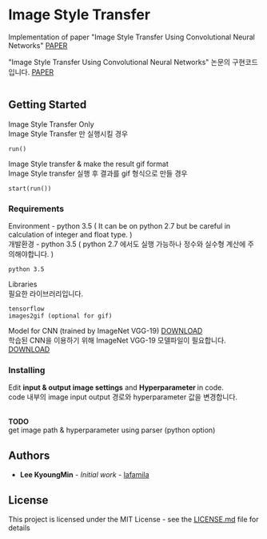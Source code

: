 # Image Style Transfer

Implementation of paper "Image Style Transfer Using Convolutional Neural Networks" [PAPER](http://www.cv-foundation.org/openaccess/content_cvpr_2016/papers/Gatys_Image_Style_Transfer_CVPR_2016_paper.pdf)

"Image Style Transfer Using Convolutional Neural Networks" 논문의 구현코드입니다. [PAPER](http://www.cv-foundation.org/openaccess/content_cvpr_2016/papers/Gatys_Image_Style_Transfer_CVPR_2016_paper.pdf)

<img src="">

## Getting Started

Image Style Transfer Only<br>
Image Style Transfer 만 실행시킬 경우
```
run()
```

Image Style transfer & make the result gif format<br>
Image Style transfer 실행 후 결과를 gif 형식으로 만들 경우
```
start(run())
```


### Requirements

Environment - python 3.5 ( It can be on python 2.7 but be careful in calculation of integer and float type. )<br>
개발환경 - python 3.5 ( python 2.7 에서도 실행 가능하나 정수와 실수형 계산에 주의해야합니다. )
```
python 3.5
```

Libraries<br>
필요한 라이브러리입니다.


```
tensorflow
images2gif (optional for gif)
```

Model for CNN (trained by ImageNet VGG-19) [DOWNLOAD](http://www.vlfeat.org/matconvnet/models/imagenet-vgg-verydeep-19.mat)<br>
학습된 CNN을 이용하기 위해 ImageNet VGG-19 모델파일이 필요합니다. [DOWNLOAD](http://www.vlfeat.org/matconvnet/models/imagenet-vgg-verydeep-19.mat)<br>



### Installing

Edit <b>input & output image settings</b> and <b>Hyperparameter </b> in code.<br>
code 내부의 image input output 경로와 hyperparameter 값을 변경합니다.<br><br>

**TODO**<br>
get image path & hyperparameter using parser (python option)


## Authors

* **Lee KyoungMin** - *Initial work* - [lafamila](https://github.com/lafamila/lafamila)


## License

This project is licensed under the MIT License - see the [LICENSE.md](LICENSE.md) file for details
